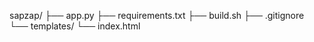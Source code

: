 sapzap/
├── app.py
├── requirements.txt
├── build.sh
├── .gitignore
└── templates/
    └── index.html